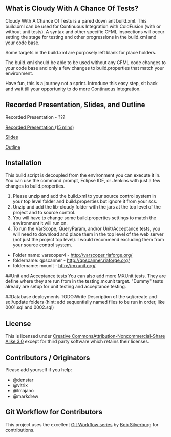 ## What is Cloudy With A Chance Of Tests?

Cloudy With A Chance Of Tests is a pared down ant build.xml. This build.xml can be used for Continuous Integration with ColdFusion (with or without unit tests). A syntax and other specific CFML inspections will occur setting the stage for testing and other progressions in the build.xml and your code base.

Some targets in the build.xml are purposely left blank for place holders. 

The build.xml should be able to be used without any CFML code changes to your code base and only a few changes to build.properties that match your environment. 

Have fun, this is a journey not a sprint. Introduce this easy step, sit back and wait till your opportunity to do more Continuous Integration.

## Recorded Presentation, Slides, and Outline
Recorded Presentation - ???

[Recorded Presentation (15 mins)](http://cfmumbojumbo.com/cf/index.cfm/bolttalks/bolt-talk-mike-henke-cloudy-with-a-chance-of-tests/)

[Slides](http://prezi.com/ebyrqdkbnhie/cloudy-with-a-chance-of-tests/)

[Outline](https://docs.google.com/document/d/1biLTSfLfZxdwLI78Jo2lID_w-pKAqnR63csfu8mT9EA/edit)

## Installation
This build script is decoupled from the environment you can execute it in. You can use the command prompt, Eclipse IDE, or Jenkins with just a few changes to build.properties. 

1. Please unzip and add the build.xml to your source control system in your top level folder and build.properties but ignore it from your scs. 
1. Unzip and add the lib-cloudy folder with the jars at the top level of the project and to source control.
1. You will have to change some build.properties settings to match the environment it will run on.
1. To run the VarScope, QueryParam, and/or Unit/Acceptance tests, you will need to download and place them in the top level of the web server (not just the project top level). I would recommend excluding them from your source control system.

* Folder name: varscoper4 - http://varscoper.riaforge.org/
* foldername: qpscanner - http://qpscanner.riaforge.org/
* foldername: mxunit - http://mxunit.org/

##Unit and Acceptance tests
You can also add more MXUnit tests. They are define where they are run from in the testing.mxunit target. "Dummy" tests already are setup for unit testing and acceptance testing.

##Database deployments
TODO:Write Description of the sql/create and sql/update folders (hint: add sequentially named files to be run in order, like 0001.sql and 0002.sql)

## License
This is licensed under [Creative CommonsAttribution-Noncommercial-Share Alike 3.0](http://creativecommons.org/licenses/by-nc-sa/3.0/us/) except for third party software which retains their licenses. 

## Contributors / Originators

Please add yourself if you help:

* @denstar
* @vitrix
* @lmajano
* @markdrew

## Git Workflow for Contributors
This project uses the excellent [Git Workflow series](http://www.silverwareconsulting.com/index.cfm/Git-Workflow) by [Bob Silverburg](https://github.com/bobsilverberg/) for contributions.